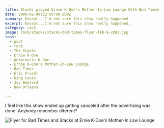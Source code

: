 ```yaml
---
title: Stacks played Ernie K-Doe's Mother-In-Law Lounge With Bad Times.
date: 2000-02-09T22:00:00.000Z
summary: Except...I'm not sure this show really happened.
excerpt: Except...I'm not sure this show really happened.
category: rock
image: rock/stacks/stacks-bad-times-flyer-feb-9-2001.jpg
tags:
  - post 
  - rock
  - The Stacks
  - Ernie K-Doe
  - Antoinette K-Doe
  - Ernie K-Doe's Mother-In-Law Lounge
  - Bad Times
  - Eric Friedl
  - King Louie
  - Jay Reatard
  - New Orleans

---
```


I feel like this show ended up getting canceled after the advertising was done. Anybody remember diferent?

![Flyer for Bad Times and Stacks at Ernie K-Doe's Mother-In Law Lounge](/static/img/rock/stacks/stacks-bad-times-flyer-feb-9-2001.jpg)